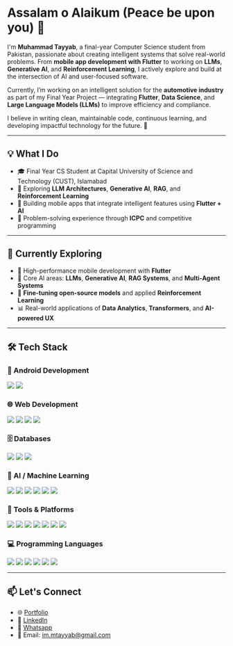 # Assalam o Alaikum (Peace be upon you) 🤝

I'm **Muhammad Tayyab**, a final-year Computer Science student from Pakistan, passionate about creating intelligent systems that solve real-world problems. From **mobile app development with Flutter** to working on **LLMs**, **Generative AI**, and **Reinforcement Learning**, I actively explore and build at the intersection of AI and user-focused software.

Currently, I’m working on an intelligent solution for the **automotive industry** as part of my Final Year Project — integrating **Flutter**, **Data Science**, and **Large Language Models (LLMs)** to improve efficiency and compliance.

I believe in writing clean, maintainable code, continuous learning, and developing impactful technology for the future. 🚀

---

## 💡 What I Do
- 🎓 Final Year CS Student at Capital University of Science and Technology (CUST), Islamabad  
- 🤖 Exploring **LLM Architectures**, **Generative AI**, **RAG**, and **Reinforcement Learning**  
- 🧠 Building mobile apps that integrate intelligent features using **Flutter + AI**  
- 🧩 Problem-solving experience through **ICPC** and competitive programming

---

## 🚀 Currently Exploring
- 📱 High-performance mobile development with **Flutter**  
- 🤖 Core AI areas: **LLMs**, **Generative AI**, **RAG Systems**, and **Multi-Agent Systems**  
- 🧠 **Fine-tuning open-source models** and applied **Reinforcement Learning**  
- 📊 Real-world applications of **Data Analytics**, **Transformers**, and **AI-powered UX**

---

## 🛠️ Tech Stack

### 📱 Android Development  
<img src="https://img.shields.io/badge/Flutter-02569B?style=for-the-badge&logo=flutter&logoColor=white"/> <img src="https://img.shields.io/badge/React_Native-20232A?style=for-the-badge&logo=react&logoColor=61DAFB"/>

### 🌐 Web Development  
<img src="https://img.shields.io/badge/JavaScript-F7DF1E?style=for-the-badge&logo=javascript&logoColor=black"/> <img src="https://img.shields.io/badge/React-20232A?style=for-the-badge&logo=react&logoColor=61DAFB"/> <img src="https://img.shields.io/badge/PHP-777BB4?style=for-the-badge&logo=php&logoColor=white"/> <img src="https://img.shields.io/badge/Laravel-F55247?style=for-the-badge&logo=laravel&logoColor=white"/>

### 🗄️ Databases  
<img src="https://img.shields.io/badge/MySQL-4479A1?style=for-the-badge&logo=mysql&logoColor=white"/> <img src="https://img.shields.io/badge/Firebase-FFCA28?style=for-the-badge&logo=firebase&logoColor=black"/> <img src="https://img.shields.io/badge/Appwrite-F02E65?style=for-the-badge&logo=appwrite&logoColor=white"/>

### 🤖 AI / Machine Learning  
<img src="https://img.shields.io/badge/Python-3776AB?style=for-the-badge&logo=python&logoColor=white"/> <img src="https://img.shields.io/badge/Pandas-150458?style=for-the-badge&logo=pandas&logoColor=white"/> <img src="https://img.shields.io/badge/Numpy-013243?style=for-the-badge&logo=numpy&logoColor=white"/> <img src="https://img.shields.io/badge/Scikit--Learn-F7931E?style=for-the-badge&logo=scikitlearn&logoColor=white"/> <img src="https://img.shields.io/badge/TensorFlow-FF6F00?style=for-the-badge&logo=tensorflow&logoColor=white"/> <img src="https://img.shields.io/badge/NLTK-4B8BBE?style=for-the-badge"/>

### 🧰 Tools & Platforms  
<img src="https://img.shields.io/badge/VS_Code-007ACC?style=for-the-badge&logo=visual-studio-code&logoColor=white"/> <img src="https://img.shields.io/badge/Android_Studio-3DDC84?style=for-the-badge&logo=android-studio&logoColor=white"/> <img src="https://img.shields.io/badge/Google_Colab-F9AB00?style=for-the-badge&logo=googlecolab&logoColor=white"/> <img src="https://img.shields.io/badge/GitHub-181717?style=for-the-badge&logo=github&logoColor=white"/> <img src="https://img.shields.io/badge/Figma-F24E1E?style=for-the-badge&logo=figma&logoColor=white"/> <img src="https://img.shields.io/badge/XAMPP-FB7A24?style=for-the-badge&logo=xampp&logoColor=white"/> <img src="https://img.shields.io/badge/VirtualBox-183A61?style=for-the-badge&logo=virtualbox&logoColor=white"/>

### 💻 Programming Languages  
<img src="https://img.shields.io/badge/JavaScript-F7DF1E?style=for-the-badge&logo=javascript&logoColor=black"/> <img src="https://img.shields.io/badge/Python-3776AB?style=for-the-badge&logo=python&logoColor=white"/> <img src="https://img.shields.io/badge/PHP-777BB4?style=for-the-badge&logo=php&logoColor=white"/> <img src="https://img.shields.io/badge/C/C++-00599C?style=for-the-badge&logo=c%2B%2B&logoColor=white"/> <img src="https://img.shields.io/badge/Java-ED8B00?style=for-the-badge&logo=java&logoColor=white"/> <img src="https://img.shields.io/badge/Assembly-6E4C13?style=for-the-badge"/>

---

## 📫 Let's Connect

- 🌐 [Portfolio](https://im-mtayyab.netlify.app/)  
- 🔗 [LinkedIn](https://www.linkedin.com/in/muhammad-tayyab-251a4a282/)  
- 📱  [Whatsapp](https://wa.me/+923165087120/)  
- 📧 Email: im.mtayyab@gmail.com  
